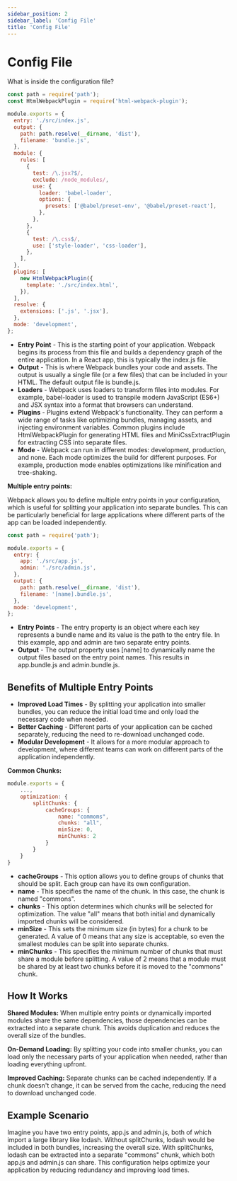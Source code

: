 ```yaml
---
sidebar_position: 2
sidebar_label: 'Config File'
title: 'Config File'
---
```


# Config File

What is inside the configuration file?

```jsx title="webpack.config.js"
const path = require('path');
const HtmlWebpackPlugin = require('html-webpack-plugin');

module.exports = {
  entry: './src/index.js',
  output: {
    path: path.resolve(__dirname, 'dist'),
    filename: 'bundle.js',
  },
  module: {
    rules: [
      {
        test: /\.jsx?$/,
        exclude: /node_modules/,
        use: {
          loader: 'babel-loader',
          options: {
            presets: ['@babel/preset-env', '@babel/preset-react'],
          },
        },
      },
      {
        test: /\.css$/,
        use: ['style-loader', 'css-loader'],
      },
    ],
  },
  plugins: [
    new HtmlWebpackPlugin({
      template: './src/index.html',
    }),
  ],
  resolve: {
    extensions: ['.js', '.jsx'],
  },
  mode: 'development',
};
```

- **Entry Point** - This is the starting point of your application. Webpack begins its process from this file and builds a dependency graph of the entire application. In a React app, this is typically the index.js file.
- **Output** - This is where Webpack bundles your code and assets. The output is usually a single file (or a few files) that can be included in your HTML. The default output file is bundle.js.
- **Loaders** - Webpack uses loaders to transform files into modules. For example, babel-loader is used to transpile modern JavaScript (ES6+) and JSX syntax into a format that browsers can understand.
- **Plugins** - Plugins extend Webpack's functionality. They can perform a wide range of tasks like optimizing bundles, managing assets, and injecting environment variables. Common plugins include HtmlWebpackPlugin for generating HTML files and MiniCssExtractPlugin for extracting CSS into separate files.
- **Mode** - Webpack can run in different modes: development, production, and none. Each mode optimizes the build for different purposes. For example, production mode enables optimizations like minification and tree-shaking.

**Multiple entry points:**

Webpack allows you to define multiple entry points in your configuration, which is useful for splitting your application into separate bundles. This can be particularly beneficial for large applications where different parts of the app can be loaded independently.

```js title="webpack.config.js"
const path = require('path');

module.exports = {
  entry: {
    app: './src/app.js',
    admin: './src/admin.js',
  },
  output: {
    path: path.resolve(__dirname, 'dist'),
    filename: '[name].bundle.js',
  },
  mode: 'development',
};
```

- **Entry Points** - The entry property is an object where each key represents a bundle name and its value is the path to the entry file. In this example, app and admin are two separate entry points.
- **Output** - The output property uses [name] to dynamically name the output files based on the entry point names. This results in app.bundle.js and admin.bundle.js.

## Benefits of Multiple Entry Points

- **Improved Load Times** - By splitting your application into smaller bundles, you can reduce the initial load time and only load the necessary code when needed.
- **Better Caching** - Different parts of your application can be cached separately, reducing the need to re-download unchanged code.
- **Modular Development** - It allows for a more modular approach to development, where different teams can work on different parts of the application independently.


**Common Chunks:**

```js title="webpack.config.js"
module.exports = {
    ...,
    optimization: {
        splitChunks: {
            cacheGroups: {
                name: "commoms",
                chunks: "all",
                minSize: 0,
                minChunks: 2
            }
        }
    }
}
```

- **cacheGroups** - This option allows you to define groups of chunks that should be split. Each group can have its own configuration.
- **name** - This specifies the name of the chunk. In this case, the chunk is named "commons".
- **chunks** - This option determines which chunks will be selected for optimization. The value "all" means that both initial and dynamically imported chunks will be considered.
- **minSize** - This sets the minimum size (in bytes) for a chunk to be generated. A value of 0 means that any size is acceptable, so even the smallest modules can be split into separate chunks.
- **minChunks** - This specifies the minimum number of chunks that must share a module before splitting. A value of 2 means that a module must be shared by at least two chunks before it is moved to the "commons" chunk.

## How It Works

**Shared Modules:** When multiple entry points or dynamically imported modules share the same dependencies, those dependencies can be extracted into a separate chunk. This avoids duplication and reduces the overall size of the bundles.

**On-Demand Loading:**  By splitting your code into smaller chunks, you can load only the necessary parts of your application when needed, rather than loading everything upfront.

**Improved Caching:** Separate chunks can be cached independently. If a chunk doesn't change, it can be served from the cache, reducing the need to download unchanged code.

## Example Scenario

Imagine you have two entry points, app.js and admin.js, both of which import a large library like lodash. Without splitChunks, lodash would be included in both bundles, increasing the overall size. With splitChunks, lodash can be extracted into a separate "commons" chunk, which both app.js and admin.js can share. This configuration helps optimize your application by reducing redundancy and improving load times.
